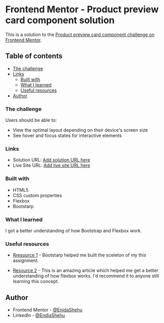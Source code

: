 # Frontend Mentor - Product preview card component solution

This is a solution to the [Product preview card component challenge on Frontend Mentor](https://www.frontendmentor.io/challenges/product-preview-card-component-GO7UmttRfa).

## Table of contents

- [The challenge](#the-challenge)
- [Links](#links)
  - [Built with](#built-with)
  - [What I learned](#what-i-learned)
  - [Useful resources](#useful-resources)
- [Author](#author)

### The challenge

Users should be able to:

- View the optimal layout depending on their device's screen size
- See hover and focus states for interactive elements

### Links

- Solution URL: [Add solution URL here](https://your-solution-url.com)
- Live Site URL: [Add live site URL here]([https://your-live-site-url.com](https://enidashehu.github.io/Product-preview-card-componen-main/))

### Built with

- HTML5
- CSS custom properties
- Flexbox
- Bootstarp

### What I learned

I got a better understanding of how Bootstrap and Flexbox work.

### Useful resources

- [Rresource 1](https://getbootstrap.com/) - Bootstarp helped me built the sceleton of my this assignment.

- [Resource 2](https://css-tricks.com/snippets/css/a-guide-to-flexbox/) - This is an amazing article which helped me get a better understanding of how flexbox works. I'd recommend it to anyone still learning this concept.

## Author

- Frontend Mentor - [@EnidaShehu](https://www.frontendmentor.io/profile/EnidaShehu)
- LinkedIn - [@EndiaShehu](https://www.linkedin.com/in/enida-shehu-04504612b/)
